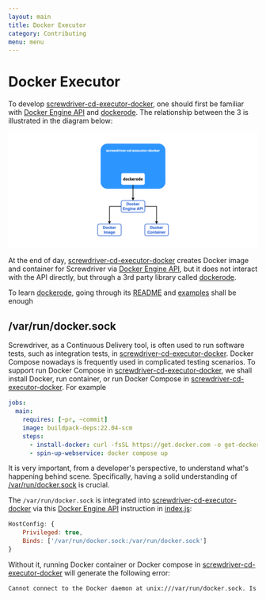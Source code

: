 ```yaml
---
layout: main
title: Docker Executor
category: Contributing
menu: menu
---
```


Docker Executor
===============

To develop [screwdriver-cd-executor-docker], one should first be familiar with [Docker Engine API] and [dockerode]. The
relationship between the 3 is illustrated in the diagram below:

![Error loading executor-docker.png](../assets/executor-docker.png)

At the end of day, [screwdriver-cd-executor-docker] creates Docker image and container for Screwdriver via
[Docker Engine API], but it does not interact with the API directly, but through a 3rd party library called
[dockerode].

To learn [dockerode], going through its [README](https://github.com/apocas/dockerode?#usage) and
[examples](https://github.com/apocas/dockerode/tree/master/examples) shall be enough

/var/run/docker.sock
--------------------

Screwdriver, as a Continuous Delivery tool, is often used to run software tests, such as integration tests, in
[screwdriver-cd-executor-docker]. Docker Compose nowadays is frequently used in complicated testing scenarios. To
support run Docker Compose in [screwdriver-cd-executor-docker], we shall install Docker, run container, or run Docker 
Compose in [screwdriver-cd-executor-docker]. For example

```yaml
jobs:
  main:
    requires: [~pr, ~commit]
    image: buildpack-deps:22.04-scm
    steps:
      - install-docker: curl -fsSL https://get.docker.com -o get-docker.sh && sh get-docker.sh
      - spin-up-webservice: docker compose up
```

It is very important, from a developer's perspective, to understand what's happening behind scene. Specifically, having
a solid understanding of
[/var/run/docker.sock](https://qubitpi.github.io/docker-docs/engine/reference/commandline/dockerd/#daemon-socket-option)
is crucial.

The `/var/run/docker.sock` is integrated into [screwdriver-cd-executor-docker] via this [Docker Engine API] instruction 
in [index.js](https://github.com/QubitPi/screwdriver-cd-executor-docker/blob/master/index.js):

```javascript
HostConfig: {
    Privileged: true,
    Binds: ['/var/run/docker.sock:/var/run/docker.sock']
}
```

Without it, running Docker container or Docker compose in [screwdriver-cd-executor-docker] will generate the following
error:

```bash
Cannot connect to the Docker daemon at unix:///var/run/docker.sock. Is the docker daemon running?
```

[Docker Engine API]: https://docs.docker.com/engine/api/
[dockerode]: https://github.com/apocas/dockerode

[screwdriver-cd-executor-docker]: https://github.com/QubitPi/screwdriver-cd-executor-docker
